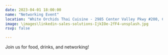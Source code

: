 ```yaml
---
date: 2023-04-01 18:00:00
name: "Networking Event"
location: "White Orchids Thai Cuisine - 2985 Center Valley Pkwy #200, Center Valley, PA 18034"
image: \images\linkedin-sales-solutions-IjkIOe-2fF4-unsplash.jpg
rsvp: false

---
```

Join us for food, drinks, and networking!